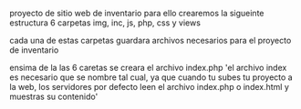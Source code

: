 proyecto de sitio web de inventario
para ello crearemos la sigueinte estructura 
6 carpetas img, inc, js, php, css y views

cada una de estas carpetas guardara archivos necesarios para el proyecto de inventario

ensima de la las 6 caretas se creara el archivo index.php 'el archivo index es necesario que se nombre tal cual, ya que cuando tu subes tu proyecto a la web, los servidores por defecto leen el archivo index.php o index.html y muestras su contenido' 